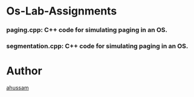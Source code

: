 # Os-Lab-Assignments

### paging.cpp: C++ code for simulating paging in an OS. 
### segmentation.cpp: C++ code for simulating paging in an OS.

# Author
[ahussam](https://github.com/ahussam)
